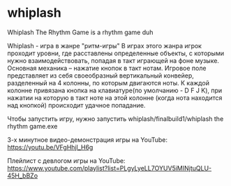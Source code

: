 # whiplash
Whiplash The Rhythm Game is a rhythm game duh

Whiplash - игра в жанре "ритм-игры" В играх этого жанра игрок проходит уровни, где расставлены определенные объекты, с которыми нужно взаимодействовать, попадая в такт играющей на фоне музыке. Основная механика – нажатие кнопок в такт нотам. Игровое поле представляет из себя своеобразный вертикальный конвейер, разделенный на 4 колонны, по которым двигаются ноты. К каждой колонне привязана кнопка на клавиатуре(по умолчанию - D F J K), при нажатии на которую в такт ноте на этой колонне (когда нота находится над кнопкой) происходит удачное попадание. 

Чтобы запустить игру, нужно запустить whiplash/finalbuild1/whiplash the rhythm game.exe

3-х минутное видео-демонстрация игры на YouTube: https://youtu.be/VFgHhjl_H6g

Плейлист c девлогом игры на YouTube: https://www.youtube.com/playlist?list=PLgyLyeLL7OYUV5iMINjtuQLU-45H_bBZo
